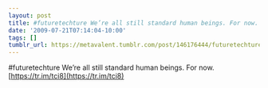 ```yaml
---
layout: post
title: #futuretechture We’re all still standard human beings. For now.
date: '2009-07-21T07:14:04-10:00'
tags: []
tumblr_url: https://metavalent.tumblr.com/post/146176444/futuretechture-were-all-still-standard-human
---
```

#futuretechture We’re all still standard human beings. For now. [https://tr.im/tci8](https://tr.im/tci8)


